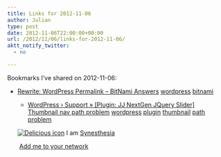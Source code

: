 ```yaml
---
title: Links for 2012-11-06
author: Julian
type: post
date: 2012-11-06T22:00:00+00:00
url: /2012/11/06/links-for-2012-11-06/
aktt_notify_twitter:
  - no

---
```

Bookmarks I&#8217;ve shared on 2012-11-06:

  * [Rewrite: WordPress Permalink &#8211; BitNami Answers][1] 
    [wordpress][2] [bitnami][3] </li> 
    
      * [WordPress &rsaquo; Support &raquo; [Plugin: JJ NextGen JQuery Slider] Thumbnail nav path problem][4] 
        [wordpress][2] [plugin][5] [thumbnail][6] [path][7] [problem][8] </li> </ul> 
        
        <p class="deliciouslink">
          <a href="https://del.icio.us/synesthesia" title="See all my bookmarks on del.icio.us"><img src="https://www.synesthesia.co.uk/images/deliciousicon.jpg" alt="Delicious icon" /></a>&nbsp;I am <a href="https://del.icio.us/synesthesia" title="See all my bookmarks on del.icio.us">Synesthesia</a>
        </p>
        
        <p class="deliciouslink">
          <a href="https://del.icio.us/network?add=synesthesia" title="Add me to your del.icio.us network"><img src="https://www.synesthesia.co.uk/images/add.gif" alt="" /></a>&nbsp;<a href="https://del.icio.us/network?add=synesthesia" title="Add me to your del.icio.us network">Add me to your network</a>
        </p>

 [1]: https://answers.bitnami.org/questions/3986/rewrite-wordpress-permalink
 [2]: https://www.delicious.com/synesthesia/wordpress
 [3]: https://www.delicious.com/synesthesia/bitnami
 [4]: https://wordpress.org/support/topic/plugin-jj-nextgen-jquery-slider-thumbnail-nav-path-problem-1?replies=5
 [5]: https://www.delicious.com/synesthesia/plugin
 [6]: https://www.delicious.com/synesthesia/thumbnail
 [7]: https://www.delicious.com/synesthesia/path
 [8]: https://www.delicious.com/synesthesia/problem